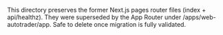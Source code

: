 This directory preserves the former Next.js pages router files (index + api/healthz).
They were superseded by the App Router under /apps/web-autotrader/app.
Safe to delete once migration is fully validated.
